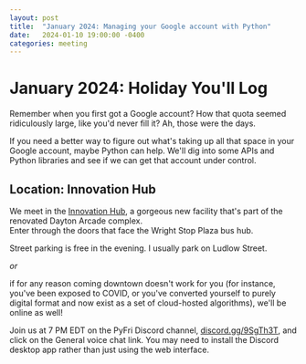 ```yaml
---
layout: post
title:  "January 2024: Managing your Google account with Python"
date:   2024-01-10 19:00:00 -0400
categories: meeting
---
```


# January 2024: Holiday You'll Log 

Remember when you first got a Google account?  How that quota seemed 
ridiculously large, like you'd never fill it?  Ah, those were the days.

If you need a better way to figure out what's taking up all that space 
in your Google account, maybe Python can help.  We'll dig into some 
APIs and Python libraries and see if we can get that account under 
control. 

## Location: Innovation Hub 

We meet in the [Innovation Hub](https://www.thehubdayton.com/), 
a gorgeous new facility that's part of the renovated Dayton Arcade complex.  
Enter through the doors that face the Wright Stop Plaza bus hub.

Street parking is free in the evening.  I usually park on Ludlow Street.

*or* 

if for any reason coming downtown doesn't work for you (for instance, 
you've been exposed to COVID, or you've converted yourself to purely 
digital format and now exist as 
a set of cloud-hosted algorithms), we'll be online as well!  

Join us at 7 PM EDT on the PyFri Discord channel, [discord.gg/9SgTh3T](https://discord.gg/9SgTh3T), and click on the 
General voice chat link.  You may need to install the Discord desktop app rather than just using 
the web interface.

